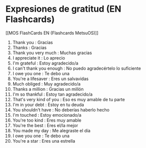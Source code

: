 # Expresiones de gratitud (EN Flashcards)

[[MOS FlashCards EN (Flashcards MetsuOS)]]

1. Thank you : Gracias
2. Thanks : Gracias
3. Thank you very much : Muchas gracias
4. I appreciate it : Lo aprecio
5. I'm grateful : Estoy agradecido/a
6. I can't thank you enough : No puedo agradecértelo lo suficiente
7. I owe you one : Te debo una
8. You're a lifesaver : Eres un salvavidas
9. Much obliged : Muy agradecido/a
10. Thanks a million : Gracias un millón
11. I'm so thankful : Estoy tan agradecido/a
12. That's very kind of you : Eso es muy amable de tu parte
13. I'm in your debt : Estoy en tu deuda
14. You shouldn't have : No deberías haberlo hecho
15. I'm touched : Estoy emocionado/a
16. You're too kind : Eres muy amable
17. You're the best : Eres el/la mejor
18. You made my day : Me alegraste el día
19. I owe you one : Te debo una
20. You're a star : Eres una estrella
